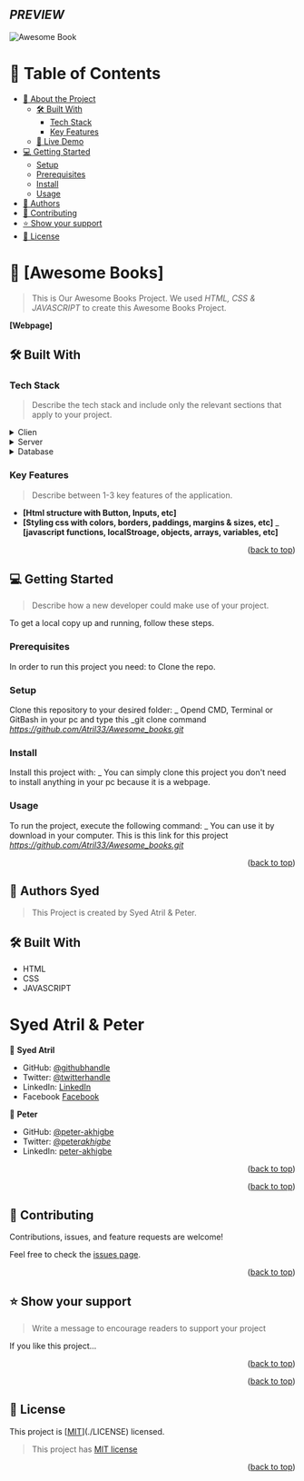 <a name="readme-top"></a>
## _PREVIEW_
<img src="https://lh3.googleusercontent.com/fife/AMPSeme7UTt1GQmQRDVHePRqHFPmOD_WAQKlw6BNmOCpHjDnYUXL6s7s_xVHyZE00KT6cRV_USPBMJxO8OcBeBBTCLVkhZiegWFbqWuf2Qf88jgvzNLOVms5Q_CdC3osrcWVvTEQV8Y-AwsnfRAsU1HpDCfUIOVs8sqclqtmx3mU6U1_Dm8ib56g0NZ7o0qd8M5neEntZnzFobo1YxHNY2nQTLYqJsB1AGVbu3UADmHswJN-MG3KBJvZ9zZnHBAzBatmIAvqN-JQtvp3ykatRr4-PrdW5Qqs624-50CCVwkVV966YyQE0eAr80Wq5ua7t1sqgPoFIRg28JEG9gh5Uy1z43WMfJ2zQq-EFo2T_TBteURP4TAAyjpz6O19tb45rB87dQNzCmsi-pSR_dvjnbrjh0xepto6hk_KVaAsI4RUD0MN4mquqDpDmc4LfPjodDo08ps_GFmHY6oaI7-p2Py00EvgDegKqLM2HvLvGpXCOiPWXjDRDuUTXvv2J5hmbY46RPg1a1ALICxf96KcBHo-hs2_NL4xOOnEEAHuKZVrTx4KYsEsvcfV9Mn18lI6DMp908RRTXA2mtdPbH_ixGhjoD51Z6Uv7G3-ZcySXrDt8spdO4JGMGMrCAwUb68rDd9h1hcQwGS7opUJCOp5nOgfY90MbVc6CoB0oQYhGhxTH0zK-sVmANuCI8WZ--Q8US-s1ALax_qioZF2pkA4TgJemBN78NES1Jyo8XirZNo1gSGqb49z_o8jQui52_Q41Y56aP4-1227RMjvs78KP_B4p91QxI_WPaZZ-hmHaY2S3dnG2mfxMPdBoF9dA9D8TzKk4xcZ671Xl3gympShrytsdGar_OwDLbC_gCMQZuQ8V26FQJ1wxYxuWhWgm7nKmGFj4lp4WIZrk0A53vJXtkw2bpLIHMXauKuk1HJbfxRhOI91Xzwa-eQu5vg1T8gL3BQ3m3EOSgSBeKTHHaO6zbkqKvZv2WfC28eKSbMQfF8bM7DDNsOuheTZZyo4Gi-NPpzPkP8s646SIJbLBT4akwfMpCse3P7S--G_8k7HM7nQO1bCs4NWOBTPp6Vkv9YHYqOv2ZWCgkgR_722b-krmVeeMXTo3w7yRQN1XA81QvpaBkroH2f9yAn4kEYjKyoQxWl9B4TH6SxSXbpeJXZ2WS5xaLJuabwY2nsNZU_lQBg8I_VF8EJmHJX0T54IQFNIyOPekvk9VW2MB8E8IH-aMLBMYbkkHaq9SbTh61wvSVcNOMe-PPOZjVUN7wWBuXuePD041GUGdwXkNQT3PXPr6okMzHdtV6TYfdZqwSLKIY4E-eDd6iT3J30nZAIrDWTO5wMRBX8S6VJhw4foVkRhq-6SDD9Ohovvbx0Mx2O_M15587C_usw6ts0__TmrHOp6TGECT7OSOPNITE65evLrP3puLaXz0wYv0CbjRUPHQ9j4PnS1qey1fSrPVL_mOzdjuZ9yFSLi9ZlTJOcjVYdkE_2ZQg=w1366-h617" alt="Awesome Book">
<!--
HOW TO USE:
This is an example of how you may give instructions on setting up your project locally.

Modify this file to match your project and remove sections that don't apply.

REQUIRED SECTIONS:
- Table of Contents
- About the Project
  - Built With
  - Live Demo
- Getting Started
- Authors
- Future Features- 
 - Mobile version design
- Desktop version design
- Dynamic HTML for featured-speakers

OPTIONAL SECTIONS:
- FAQ

After you're finished please remove all the comments and instructions!
-->

<div align="center">
  <!-- You are encouraged to replace this logo with your own! Otherwise you can also remove it. -->
  <br/>
</div>

<!-- TABLE OF CONTENTS -->

# 📗 Table of Contents

- [📖 About the Project](#about-project)
  - [🛠 Built With](#built-with)
    - [Tech Stack](#tech-stack)
    - [Key Features](#key-features)
  - [🚀 Live Demo](#live-demo)
- [💻 Getting Started](#getting-started)
  - [Setup](#setup)
  - [Prerequisites](#prerequisites)
  - [Install](#install)
  - [Usage](#usage)
- [👥 Authors](#authors)
- [🤝 Contributing](#contributing)
- [⭐️ Show your support](#support)
- [📝 License](#license)

<!-- PROJECT DESCRIPTION -->

# 📖 [Awesome Books] <a name="about-project"></a>

> This is Our Awesome Books Project. We used _HTML, CSS & JAVASCRIPT_ to create this Awesome Books Project.

**[Webpage]**

## 🛠 Built With <a name="built-with"></a>

### Tech Stack <a name="tech-stack"></a>

> Describe the tech stack and include only the relevant sections that apply to your project.

<details>
  <summary>Clien</summary>
  <ul>
    <li><a href="https://www.w3schools.com/html/">HTML</a></li>
     <li><a href="https://www.w3schools.com/css/">CSS</a></li>
     <li><a href="https://www.w3schools.com/css/">Javascript</a></li>
  </ul>
</details>

<details>
  <summary>Server</summary>
  <ul>
    <li>N/A</li>
  </ul>
</details>

<details>
<summary>Database</summary>
  <ul>
    <li>N/A</li>
  </ul>
</details>

<!-- Features -->

### Key Features <a name="key-features"></a>

> Describe between 1-3 key features of the application.

- **[Html structure with Button, Inputs, etc]**
- **[Styling css with colors, borders, paddings, margins & sizes, etc]**
_ **[javascript functions, localStroage, objects, arrays, variables, etc]**

<p align="right">(<a href="#readme-top">back to top</a>)</p>


<!-- GETTING STARTED -->

## 💻 Getting Started <a name="getting-started"></a>

> Describe how a new developer could make use of your project.

To get a local copy up and running, follow these steps.

### Prerequisites

In order to run this project you need: to Clone the repo.
<!--
Example command:
_git clone https://github.com/Atril33/Awesome_books.git_
```sh
 gem install rails
```
 -->

### Setup

Clone this repository to your desired folder:
_ Opend CMD, Terminal or GitBash in your pc and type this
 _git clone command _https://github.com/Atril33/Awesome_books.git_

<!--
Example commands:

```sh
  cd my-folder
 https://github.com/Atril33/Awesome_books.git
```
--->

### Install

Install this project with:
_ You can simply clone this project you don't need to install anything in your pc because it is a webpage.
<!--
Example command:

```sh
  cd my-project
  _git clone https://github.com/Atril33/Awesome_books.git_
```
--->

### Usage

To run the project, execute the following command:
_ You can use it by download in your computer.
 This is this link for this project _https://github.com/Atril33/Awesome_books.git_
<!--
Example command:

```sh
  rails server
### Deployment

You can deploy this project using:
Not Yet
<!--
Example:

```sh

```
 -->

<p align="right">(<a href="#readme-top">back to top</a>)</p>

<!-- AUTHORS -->

## 👥 Authors <a name="authors">Syed</a>

> This Project is created by Syed Atril & Peter.

## 🛠 Built With <a name="built-with"></a>
- HTML
- CSS
- JAVASCRIPT
# <a name="authors">Syed Atril & Peter</a>
👤 **Syed Atril**

- GitHub: [@githubhandle](https://github.com/Atril33)
- Twitter: [@twitterhandle](https://twitter.com/AtrilSyed)
- LinkedIn: [LinkedIn](https://www.linkedin.com/in/syed-atril-831696248/)
- Facebook [Facebook](https://web.facebook.com/profile.php?id=100073724910623)

👤 **Peter**

- GitHub: [@peter-akhigbe](https://github.com/peter-akhigbe)
- Twitter: [@peter*akhigbe*](https://twitter.com/peter_akhigbe_)
- LinkedIn: [peter-akhigbe](https://linkedin.com/in/peter-akhigbe)

<p align="right">(<a href="#readme-top">back to top</a>)</p>

<!-- FUTURE FEATURES -->

<p align="right">(<a href="#readme-top">back to top</a>)</p>

<!-- CONTRIBUTING -->

## 🤝 Contributing <a name="contributing"></a>

Contributions, issues, and feature requests are welcome!

Feel free to check the [issues page](../../issues/).

<p align="right">(<a href="#readme-top">back to top</a>)</p>

<!-- SUPPORT -->

## ⭐️ Show your support <a name="support"></a>

> Write a message to encourage readers to support your project

If you like this project...

<p align="right">(<a href="#readme-top">back to top</a>)</p>

<!-- ACKNOWLEDGEMENTS -->

<p align="right">(<a href="#readme-top">back to top</a>)</p>


<!-- LICENSE -->

## 📝 License <a name="license"></a>

This project is [[MIT](https://choosealicense.com/licenses/mit/)](./LICENSE) licensed.

> This project has [MIT license](https://choosealicense.com/licenses/mit/)

<p align="right">(<a href="#readme-top">back to top</a>)</p>
